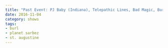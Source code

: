 ```yaml
---
title: "Past Event: PJ Baby (Indiana), Telepathic Lines, Bad Magic, Burl"
date: 2016-11-04
category: shows
tags:
- burl
- planet sarbez
- st. augustine
---
```


